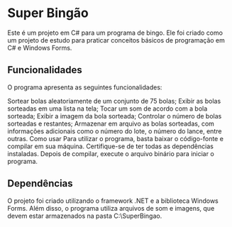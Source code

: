 # Super Bingão
Este é um projeto em C# para um programa de bingo. Ele foi criado como um projeto de estudo para praticar conceitos básicos de programação em C# e Windows Forms.

## Funcionalidades
O programa apresenta as seguintes funcionalidades:

Sortear bolas aleatoriamente de um conjunto de 75 bolas;
Exibir as bolas sorteadas em uma lista na tela;
Tocar um som de acordo com a bola sorteada;
Exibir a imagem da bola sorteada;
Controlar o número de bolas sorteadas e restantes;
Armazenar em arquivo as bolas sorteadas, com informações adicionais como o número do lote, o número do lance, entre outras.
Como usar
Para utilizar o programa, basta baixar o código-fonte e compilar em sua máquina. Certifique-se de ter todas as dependências instaladas. Depois de compilar, execute o arquivo binário para iniciar o programa.

## Dependências
O projeto foi criado utilizando o framework .NET e a biblioteca Windows Forms. Além disso, o programa utiliza arquivos de som e imagens, que devem estar armazenados na pasta C:\SuperBingao.

